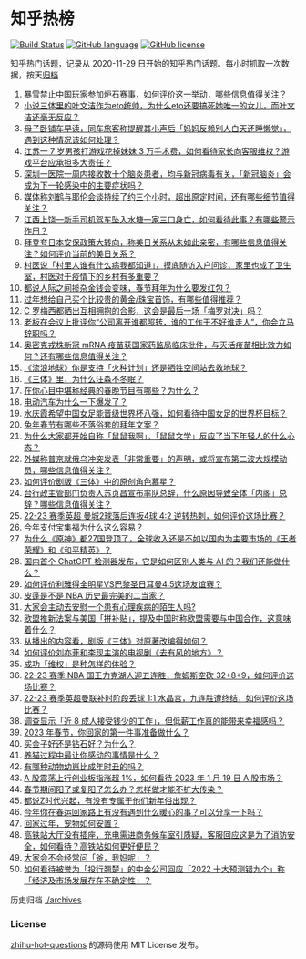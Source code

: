 # 知乎热榜
[![Build Status](https://github.com/ToWeLong/zhihu-hot-questions/workflows/CI/badge.svg)](https://github.com/ToWeLong/zhihu-hot-questions/actions)
[![GitHub language](https://img.shields.io/badge/language-golang-orange.svg)](https://golang.org/)
[![GitHub license](https://img.shields.io/github/license/ToWeLong/zhihu-hot-questions)](https://github.com/ToWeLong/zhihu-hot-questions/blob/main/LICENSE)

知乎热门话题，记录从 2020-11-29 日开始的知乎热门话题。每小时抓取一次数据，按天[归档](./archives)

<!-- BEGIN -->

1. [暴雪禁止中国玩家参加炉石赛事，如何评价这一举动，哪些信息值得关注？](https://www.zhihu.com/question/579716358)
1. [小说三体里的叶文洁作为eto统帅，为什么eto还要搞死她唯一的女儿，而叶文洁还毫无反应？](https://www.zhihu.com/question/579466264)
1. [母子卧铺车早读，同车旅客称提醒其小声后「妈妈反赖别人白天还睡懒觉」，遇到这种情况该如何处理？](https://www.zhihu.com/question/579541885)
1. [江苏一 7 岁男孩打游戏花掉妹妹 3 万手术费，如何看待家长向客服维权？游戏平台应承担多大责任？](https://www.zhihu.com/question/579608303)
1. [深圳一医院一周内接收数十个脑炎患者，均与新冠病毒有关，「新冠脑炎」会成为下一轮感染中的主要症状吗？](https://www.zhihu.com/question/579619998)
1. [媒体称刘鹤与耶伦会谈持续了约三个小时，超出原定时间，还有哪些细节值得关注？](https://www.zhihu.com/question/579630090)
1. [江西上饶一新手司机驾车坠入水塘一家三口身亡，如何看待此事？有哪些警示作用？](https://www.zhihu.com/question/579232429)
1. [拜登夸日本安保政策大转向，称美日关系从未如此亲密，有哪些信息值得关注？如何评价当前的美日关系？](https://www.zhihu.com/question/579203919)
1. [村医说「村里人谁有什么病我都知道」，摸底随访入户问诊，家里也成了卫生室，村医对于疫情下的乡村有多重要？](https://www.zhihu.com/question/579543226)
1. [都说人际之间掺杂金钱会变味，春节拜年为什么要发红包？](https://www.zhihu.com/question/579245461)
1. [过年想给自己买个比较贵的黄金/珠宝首饰，有哪些值得推荐？](https://www.zhihu.com/question/577695653)
1. [C 罗梅西都晒出互相拥抱的合影，这会是最后一场「梅罗对决」吗？](https://www.zhihu.com/question/579683293)
1. [老板在会议上批评你“公司离开谁都照转，谁的工作干不好谁走人”，你会立马辞职吗？](https://www.zhihu.com/question/364408444)
1. [奥密克戎株新冠 mRNA 疫苗获国家药监局临床批件，与灭活疫苗相比效力如何？还有哪些信息值得关注？](https://www.zhihu.com/question/579740174)
1. [《流浪地球》你是支持「火种计划」还是牺牲空间站去救地球？](https://www.zhihu.com/question/311254196)
1. [《三体》里，为什么汪淼不冬眠？](https://www.zhihu.com/question/579214410)
1. [在你心目中堪称经典的春晚节目有哪些？为什么？](https://www.zhihu.com/question/579061101)
1. [电动汽车为什么一下爆发了？](https://www.zhihu.com/question/562563592)
1. [水庆霞希望中国女足能晋级世界杯八强，如何看待中国女足的世界杯目标？](https://www.zhihu.com/question/579615929)
1. [兔年春节有哪些不落俗套的拜年文案？](https://www.zhihu.com/question/536014614)
1. [为什么大家都开始自称「鼠鼠我啊」，「鼠鼠文学」反应了当下年轻人的什么心态？](https://www.zhihu.com/question/578478410)
1. [外媒称普京就俄乌冲突发表「非常重要」的声明，或将宣布第二波大规模动员，哪些信息值得关注？](https://www.zhihu.com/question/579381855)
1. [如何评价剧版《三体》中的原创角色慕星？](https://www.zhihu.com/question/579086916)
1. [台行政主管部门负责人苏贞昌宣布率队总辞，什么原因导致全体「内阁」总辞？哪些信息值得关注？](https://www.zhihu.com/question/579621209)
1. [22-23 赛季英超 曼城2球落后连扳4球 4:2 逆转热刺，如何评价这场比赛？](https://www.zhihu.com/question/579661817)
1. [今年支付宝集福为什么这么容易？](https://www.zhihu.com/question/514203060)
1. [为什么《原神》都27国登顶了，全球收入还是不如以国内为主要市场的《王者荣耀》和《和平精英》？](https://www.zhihu.com/question/579334271)
1. [国内首个 ChatGPT 检测器发布，它是如何区别人类与 AI 的？我们还能做什么？](https://www.zhihu.com/question/578268304)
1. [如何评价利雅得全明星VS巴黎圣日耳曼4:5这场友谊赛？](https://www.zhihu.com/question/579660158)
1. [皮蓬是不是 NBA 历史最完美的二当家？](https://www.zhihu.com/question/340450570)
1. [大家会主动去安慰一个患有心理疾病的陌生人吗?](https://www.zhihu.com/question/579605768)
1. [欧盟推新法案与美国「拼补贴」，提及中国时称欧盟需要与中国合作，这意味着什么？](https://www.zhihu.com/question/579383268)
1. [从播出的内容看，剧版《三体》对原著改编得如何？](https://www.zhihu.com/question/578882995)
1. [如何评价刘亦菲和李现主演的电视剧《去有风的地方》？](https://www.zhihu.com/question/578496724)
1. [成功「维权」是种怎样的体验？](https://www.zhihu.com/question/550942539)
1. [22-23 赛季 NBA 国王力克湖人迎五连胜，詹姆斯空砍 32+8+9，如何评价这场比赛？](https://www.zhihu.com/question/579548942)
1. [22-23 赛季英超曼联补时阶段丢球 1:1 水晶宫，九连胜遭终结，如何评价这场比赛？](https://www.zhihu.com/question/579494334)
1. [调查显示「近 8 成人接受钱少的工作」，但低薪工作真的能带来幸福感吗？](https://www.zhihu.com/question/579241893)
1. [2023 年春节，你回家的第一件事准备做什么？](https://www.zhihu.com/question/579082353)
1. [买金子好还是钻石好？为什么？](https://www.zhihu.com/question/575217227)
1. [养猫过程中最让你感动的事情是什么？](https://www.zhihu.com/question/547633054)
1. [有哪种动物幼崽比成年时丑的吗？](https://www.zhihu.com/question/579030261)
1. [A 股震荡上行创业板指涨超 1%，如何看待 2023 年 1 月 19 日 A 股市场？](https://www.zhihu.com/question/579569960)
1. [春节期间阳了或复阳了怎么办？怎样做才能不扩大传染？](https://www.zhihu.com/question/575475513)
1. [都说Z时代兴起，有没有专属于他们新年俗出现？](https://www.zhihu.com/question/579046337)
1. [今年你在春运回家路上有没有遇到什么暖心的事？可以分享一下吗？](https://www.zhihu.com/question/579223512)
1. [回家过年，宠物如何安置？](https://www.zhihu.com/question/266815869)
1. [高铁站大厅没有插座，充电需进商务候车室引质疑，客服回应这是为了消防安全，如何看待？高铁站如何更好便民？](https://www.zhihu.com/question/579521103)
1. [大家会不会经常问「爸，我妈呢」？](https://www.zhihu.com/question/579606078)
1. [如何看待被誉为「投行翘楚」的中金公司回应「2022 十大预测错九个」称「经济及市场发展存在不确定性」？](https://www.zhihu.com/question/579530976)

<!-- END -->

历史归档 [./archives](./archives)


### License
[zhihu-hot-questions](https://github.com/towelong/zhihu-hot-questions) 的源码使用 MIT License 发布。